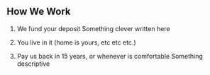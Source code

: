 ## How We Work

1. We fund your deposit
Something clever written here

2. You live in it
(home is yours, etc etc etc.)

3. Pay us back in 15 years, or whenever is comfortable
Something descriptive
